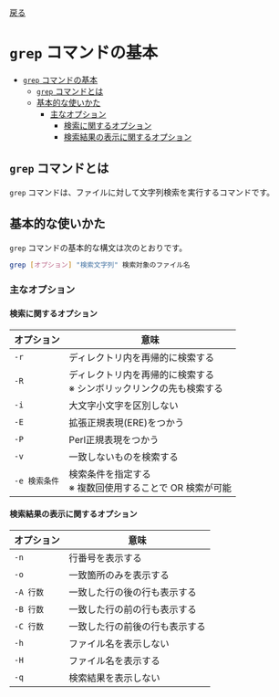 [戻る](../README.md)

# `grep` コマンドの基本

- [`grep` コマンドの基本](#grep-コマンドの基本)
  - [`grep` コマンドとは](#grep-コマンドとは)
  - [基本的な使いかた](#基本的な使いかた)
    - [主なオプション](#主なオプション)
      - [検索に関するオプション](#検索に関するオプション)
      - [検索結果の表示に関するオプション](#検索結果の表示に関するオプション)

## `grep` コマンドとは

`grep` コマンドは、ファイルに対して文字列検索を実行するコマンドです。

## 基本的な使いかた

`grep` コマンドの基本的な構文は次のとおりです。

```bash
grep [オプション] "検索文字列" 検索対象のファイル名
```

### 主なオプション

#### 検索に関するオプション

| オプション    | 意味                                                                    |
| ------------- | ----------------------------------------------------------------------- |
| `-r`          | ディレクトリ内を再帰的に検索する                                        |
| `-R`          | ディレクトリ内を再帰的に検索する<br/>※ シンボリックリンクの先も検索する |
| `-i`          | 大文字小文字を区別しない                                                |
| `-E`          | 拡張正規表現(ERE)をつかう                                               |
| `-P`          | Perl正規表現をつかう                                                    |
| `-v`          | 一致しないものを検索する                                                |
| `-e 検索条件` | 検索条件を指定する<br/>※ 複数回使用することで OR 検索が可能             |

#### 検索結果の表示に関するオプション

| オプション | 意味                           |
| ---------- | ------------------------------ |
| `-n`       | 行番号を表示する               |
| `-o`       | 一致箇所のみを表示する         |
| `-A 行数`  | 一致した行の後の行も表示する   |
| `-B 行数`  | 一致した行の前の行も表示する   |
| `-C 行数`  | 一致した行の前後の行も表示する |
| `-h`       | ファイル名を表示しない         |
| `-H`       | ファイル名を表示する           |
| `-q`       | 検索結果を表示しない           |
